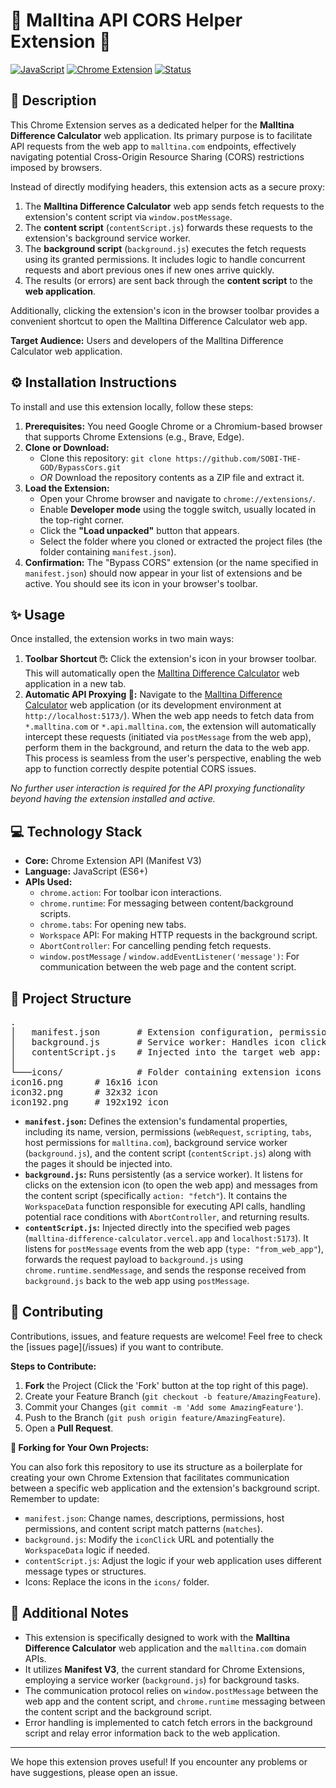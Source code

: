 # 🚀 Malltina API CORS Helper Extension 🚀

[![JavaScript](https://img.shields.io/badge/JavaScript-ES6%2B-yellow?style=flat-square&logo=javascript&logoColor=black)](https://developer.mozilla.org/en-US/docs/Web/JavaScript)
[![Chrome Extension](https://img.shields.io/badge/Chrome%20Extension-Manifest%20V3-brightgreen?style=flat-square&logo=google-chrome&logoColor=white)](https://developer.chrome.com/docs/extensions/mv3/)
[![Status](https://img.shields.io/badge/Status-Active-success?style=flat-square)]()

## 📝 Description

This Chrome Extension serves as a dedicated helper for the **Malltina Difference Calculator** web application. Its primary purpose is to facilitate API requests from the web app to `malltina.com` endpoints, effectively navigating potential Cross-Origin Resource Sharing (CORS) restrictions imposed by browsers.

Instead of directly modifying headers, this extension acts as a secure proxy:
1.  The **Malltina Difference Calculator** web app sends fetch requests to the extension's content script via `window.postMessage`.
2.  The **content script** (`contentScript.js`) forwards these requests to the extension's background service worker.
3.  The **background script** (`background.js`) executes the fetch requests using its granted permissions. It includes logic to handle concurrent requests and abort previous ones if new ones arrive quickly.
4.  The results (or errors) are sent back through the **content script** to the **web application**.

Additionally, clicking the extension's icon in the browser toolbar provides a convenient shortcut to open the Malltina Difference Calculator web app.

**Target Audience:** Users and developers of the Malltina Difference Calculator web application.

## ⚙️ Installation Instructions

To install and use this extension locally, follow these steps:

1.  **Prerequisites:** You need Google Chrome or a Chromium-based browser that supports Chrome Extensions (e.g., Brave, Edge).
2.  **Clone or Download:**
    * Clone this repository: `git clone https://github.com/SOBI-THE-GOD/BypassCors.git`
    * *OR* Download the repository contents as a ZIP file and extract it.
3.  **Load the Extension:**
    * Open your Chrome browser and navigate to `chrome://extensions/`.
    * Enable **Developer mode** using the toggle switch, usually located in the top-right corner.
    * Click the **"Load unpacked"** button that appears.
    * Select the folder where you cloned or extracted the project files (the folder containing `manifest.json`).
4.  **Confirmation:** The "Bypass CORS" extension (or the name specified in `manifest.json`) should now appear in your list of extensions and be active. You should see its icon in your browser's toolbar.

## ✨ Usage

Once installed, the extension works in two main ways:

1.  **Toolbar Shortcut 🖱️:** Click the extension's icon in your browser toolbar. This will automatically open the [Malltina Difference Calculator](https://malltina-difference-calculator.vercel.app) web application in a new tab.
2.  **Automatic API Proxying 🔄:** Navigate to the [Malltina Difference Calculator](https://malltina-difference-calculator.vercel.app) web application (or its development environment at `http://localhost:5173/`). When the web app needs to fetch data from `*.malltina.com` or `*.api.malltina.com`, the extension will automatically intercept these requests (initiated via `postMessage` from the web app), perform them in the background, and return the data to the web app. This process is seamless from the user's perspective, enabling the web app to function correctly despite potential CORS issues.

*No further user interaction is required for the API proxying functionality beyond having the extension installed and active.*

## 💻 Technology Stack

* **Core:** Chrome Extension API (Manifest V3)
* **Language:** JavaScript (ES6+)
* **APIs Used:**
    * `chrome.action`: For toolbar icon interactions.
    * `chrome.runtime`: For messaging between content/background scripts.
    * `chrome.tabs`: For opening new tabs.
    * `Workspace` API: For making HTTP requests in the background script.
    * `AbortController`: For cancelling pending fetch requests.
    * `window.postMessage` / `window.addEventListener('message')`: For communication between the web page and the content script.

## 📁 Project Structure

<pre>
.
│   manifest.json       # Extension configuration, permissions, scripts
│   background.js       # Service worker: Handles icon clicks, fetch requests, core logic
│   contentScript.js    # Injected into the target web app: Relays messages between web app and background script
│
└───icons/              # Folder containing extension icons
icon16.png      # 16x16 icon
icon32.png      # 32x32 icon
icon192.png     # 192x192 icon
</pre>

* **`manifest.json`:** Defines the extension's fundamental properties, including its name, version, permissions (`webRequest`, `scripting`, `tabs`, host permissions for `malltina.com`), background service worker (`background.js`), and the content script (`contentScript.js`) along with the pages it should be injected into.
* **`background.js`:** Runs persistently (as a service worker). It listens for clicks on the extension icon (to open the web app) and messages from the content script (specifically `action: "fetch"`). It contains the `WorkspaceData` function responsible for executing API calls, handling potential race conditions with `AbortController`, and returning results.
* **`contentScript.js`:** Injected directly into the specified web pages (`malltina-difference-calculator.vercel.app` and `localhost:5173`). It listens for `postMessage` events from the web app (`type: "from_web_app"`), forwards the request payload to `background.js` using `chrome.runtime.sendMessage`, and sends the response received from `background.js` back to the web app using `postMessage`.

## 🤝 Contributing

Contributions, issues, and feature requests are welcome! Feel free to check the [issues page](<your-repository-url>/issues) if you want to contribute.

**Steps to Contribute:**

1.  **Fork** the Project (Click the 'Fork' button at the top right of this page).
2.  Create your Feature Branch (`git checkout -b feature/AmazingFeature`).
3.  Commit your Changes (`git commit -m 'Add some AmazingFeature'`).
4.  Push to the Branch (`git push origin feature/AmazingFeature`).
5.  Open a **Pull Request**.

**🍴 Forking for Your Own Projects:**

You can also fork this repository to use its structure as a boilerplate for creating your own Chrome Extension that facilitates communication between a specific web application and the extension's background script. Remember to update:
* `manifest.json`: Change names, descriptions, permissions, host permissions, and content script match patterns (`matches`).
* `background.js`: Modify the `iconClick` URL and potentially the `WorkspaceData` logic if needed.
* `contentScript.js`: Adjust the logic if your web application uses different message types or structures.
* Icons: Replace the icons in the `icons/` folder.

## 📌 Additional Notes

* This extension is specifically designed to work with the **Malltina Difference Calculator** web application and the `malltina.com` domain APIs.
* It utilizes **Manifest V3**, the current standard for Chrome Extensions, employing a service worker (`background.js`) for background tasks.
* The communication protocol relies on `window.postMessage` between the web app and the content script, and `chrome.runtime` messaging between the content script and the background script.
* Error handling is implemented to catch fetch errors in the background script and relay error information back to the web application.

---

We hope this extension proves useful! If you encounter any problems or have suggestions, please open an issue.

